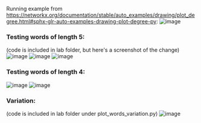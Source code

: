 Running example from https://networkx.org/documentation/stable/auto_examples/drawing/plot_degree.html#sphx-glr-auto-examples-drawing-plot-degree-py:
![image](https://user-images.githubusercontent.com/60198697/156814653-977fbca1-00c3-4df9-bef2-32e17af61ad7.png)

### Testing words of length 5:
(code is included in lab folder, but here's a screenshot of the change)
![image](https://user-images.githubusercontent.com/60198697/156817318-97c4db48-b17d-45c0-9df5-9c0eedc859f7.png)
![image](https://user-images.githubusercontent.com/60198697/156817499-c4e0903c-7674-4b58-8beb-9ac0d487f271.png)
![image](https://user-images.githubusercontent.com/60198697/156817541-6e8416fd-d3f5-4219-9fc8-2c824f40b7ed.png)

### Testing words of length 4:
![image](https://user-images.githubusercontent.com/60198697/156817835-bd296f9d-e77d-43f5-81c4-baa3e10239d0.png)
![image](https://user-images.githubusercontent.com/60198697/156817926-4aaf40ce-fd6e-4c3f-a77d-3d1b892a28ef.png)

### Variation:
(code is included in lab folder under plot_words_variation.py)
![image](https://user-images.githubusercontent.com/60198697/156819200-c1e7d372-5410-4b6b-bf2c-d9ae11f3dc6b.png)
